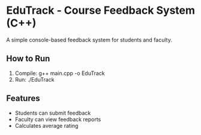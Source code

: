 # EduTrack - Course Feedback System (C++)
A simple console-based feedback system for students and faculty.

## How to Run
1. Compile:
   g++ main.cpp -o EduTrack
2. Run:
   ./EduTrack

## Features
- Students can submit feedback
- Faculty can view feedback reports
- Calculates average rating
